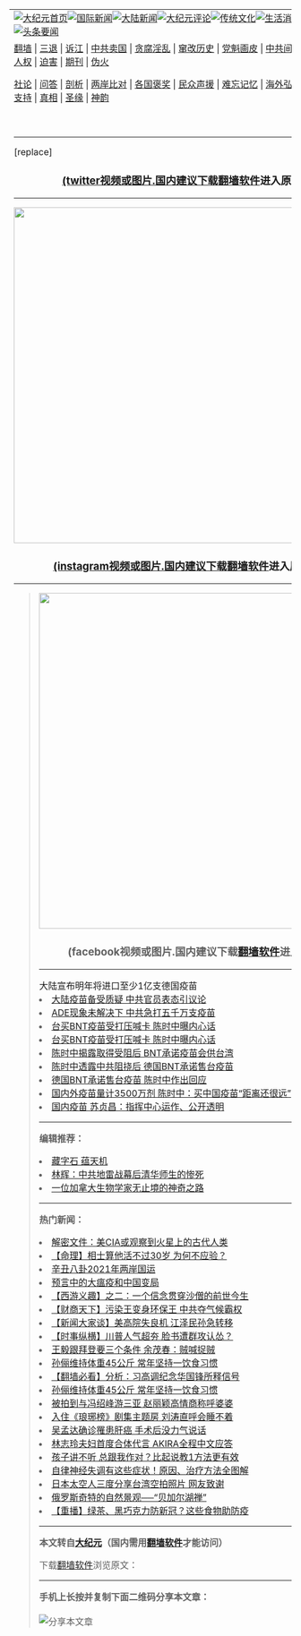 <a name="1" id="1" target="_blank"></a><span id="1"></span>
<table align=center border="0"><tr><td colspan="2" VALIGN=TOP><a href="https://github.com/afkdqf3350/djy/blob/master/gb/nf1351518.md#1"><img src="https://raw.githubusercontent.com/afkdqf3350/www/master/t/djy/1.jpg" title="大纪元首页" alt="大纪元首页"></a><a href="https://github.com/afkdqf3350/djy/blob/master/gb/n24hr.md#1"><img src="https://raw.githubusercontent.com/afkdqf3350/www/master/t/djy/3.jpg" title="国际新闻" alt="国际新闻"></a><a href="https://github.com/afkdqf3350/djy/blob/master/gb/nsc413.md#1"><img src="https://raw.githubusercontent.com/afkdqf3350/www/master/t/djy/4.jpg" title="大陆新闻" alt="大陆新闻"></a><a href="https://github.com/afkdqf3350/djy/blob/master/gb/news392.md#1"><img src="https://raw.githubusercontent.com/afkdqf3350/www/master/t/djy/5.jpg" title="大纪元评论" alt="大纪元评论"></a><a href="https://github.com/afkdqf3350/djy/blob/master/gb/news2007.md#1"><img src="https://raw.githubusercontent.com/afkdqf3350/www/master/t/djy/6.jpg" title="传统文化" alt="传统文化"></a><a href="https://github.com/afkdqf3350/djy/blob/master/gb/news2008.md#1"><img src="https://raw.githubusercontent.com/afkdqf3350/www/master/t/djy/7.jpg" title="生活消费" alt="生活消费"></a><a href="https://github.com/afkdqf3350/djy/blob/master/gb/ncyule.md#1"><img src="https://raw.githubusercontent.com/afkdqf3350/www/master/t/djy/8.jpg" title="娱乐休闲" alt="娱乐休闲"></a><a href="https://github.com/afkdqf3350/djy/blob/master/gb/nsc1002.md#1"><img src="https://raw.githubusercontent.com/afkdqf3350/www/master/t/djy/9.jpg" title="健康" alt="健康"></a><a href="https://github.com/afkdqf3350/djy/blob/master/gb/nf6092.md#1"><img src="https://raw.githubusercontent.com/afkdqf3350/www/master/t/djy/10a.jpg" title="独家" alt="独家"></a><a href="https://github.com/afkdqf3350/djy/blob/master/gb/nf4514.md#1"><img src="https://raw.githubusercontent.com/afkdqf3350/www/master/t/djy/12a.jpg" title="头条要闻" alt="头条要闻"></a></td></tr>
<tr><td colspan="2" VALIGN=TOP><a target="_blank" href="https://github.com/afkdqf3350/www/blob/master/README.md?zsrh#1">翻墙</a> | <a target="_blank" href="https://github.com/afkdqf3350/djy/blob/master/gb/nf5657.md#1">三退</a> | <a target="_blank" href="https://github.com/afkdqf3350/djy/blob/master/gb/nf6124.md#1">诉江</a> | <a target="_blank" href="https://github.com/afkdqf3350/djy/blob/master/gb/nf1176117.md#1">中共卖国</a> | <a target="_blank" href="https://github.com/afkdqf3350/djy/blob/master/gb/nf5773.md#1">贪腐淫乱</a> | <a target="_blank" href="https://github.com/afkdqf3350/djy/blob/master/gb/nf1176115.md#1">窜改历史</a> | <a target="_blank" href="https://github.com/afkdqf3350/djy/blob/master/gb/nf1176107.md#1">党魁画皮</a> | <a target="_blank" href="https://github.com/afkdqf3350/djy/blob/master/gb/nf1320400.md#1">中共间谍</a> | <a target="_blank" href="https://github.com/afkdqf3350/djy/blob/master/gb/nf1176114.md#1">破坏传统</a> | <a target="_blank" href="https://github.com/afkdqf3350/ntdtv/blob/master/gb/prog447_1.md#1">恶贯满盈</a> | <a target="_blank" href="https://github.com/afkdqf3350/djy/blob/master/gb/ncid278.md#1">人权</a> | <a target="_blank" href="https://github.com/afkdqf3350/djy/blob/master/gb/nf1176111.md#1">迫害</a> | <a target="_blank" href="https://gitlab.com/szzdlab/mh-qikan/blob/master/README.md#1">期刊</a> | <a target="_blank" href="https://github.com/afkdqf3350/djy/blob/master/gb/nf5562.md#1">伪火</a></p><p><a target="_blank" href="https://github.com/afkdqf3350/djy/blob/master/gb/9p.md#1">社论</a> | <a target="_blank" href="https://github.com/afkdqf3350/djy/blob/master/gb/nf4378.md#1">问答</a> | <a target="_blank" href="https://github.com/afkdqf3350/djy/blob/master/gb/nf5792.md#1">剖析</a> | <a target="_blank" href="https://github.com/afkdqf3350/djy/blob/master/gb/nf5735.md#1">两岸比对</a> | <a target="_blank" href="https://github.com/afkdqf3350/djy/blob/master/gb/nf6119.md#1">各国褒奖</a> | <a target="_blank" href="https://github.com/afkdqf3350/djy/blob/master/gb/nf6120.md#1">民众声援</a> | <a target="_blank" href="https://github.com/afkdqf3350/djy/blob/master/gb/nf1188594.md#1">难忘记忆</a> | <a target="_blank" href="https://github.com/afkdqf3350/djy/blob/master/gb/nf3180.md#1">海外弘传</a> | <a target="_blank" href="https://github.com/afkdqf3350/djy/blob/master/gb/nf5410.md#1">万人上访</a> | <a target="_blank" href="https://github.com/afkdqf3350/www/blob/master/README.md?zsrh#1">平台首页</a> | <a target="_blank" href="https://github.com/afkdqf3350/djy/blob/master/gb/nf4386.md#1">支持</a> | <a target="_blank" href="https://github.com/afkdqf3350/djy/blob/master/gb/nf4389.md#1">真相</a> | <a target="_blank" href="https://github.com/afkdqf3350/djy/blob/master/gb/nf5790.md#1">圣缘</a> | <a target="_blank" href="https://github.com/afkdqf3350/djy/blob/master/gb/nf4786.md#1">神韵</a></td></tr>
<tr><td VALIGN=TOP width="626"><h2 align=center></h2>

<h6></h6>
<hr>[replace]<a href=<ahref;"https://www.epochtimes.com/gb/2=><a href="https://github.com/afkdqf3350/djy/blob/master/gb/2;  = ;		= ;script=a;http://cn.epochtimes.com/gb/=https://github.com/afkdqf3350/djy/blob/master/gb/;http://www.epochtimes.com/gb/=https://github.com/afkdqf3350/djy/blob/master/gb/;https://www.epochtimes.com/gb/=https://github.com/afkdqf3350/djy/blob/master/gb/;.html=.md#1;.htm=.md#1;" height=" b;/i6/=https://www.epochtimes.com/i6/;<iframe=<a;/iframe>=/a>;pic.twitter.com/=</a><img width="600" src="https://raw.githubusercontent.com/afkdqf3350/www/master/t/ntdtv/twitter.jpg" ><h3 align=center>(twitter视频或图片.国内建议下载<a href="https://github.com/afkdqf3350/www/blob/master/README.md#8">翻墙软件</a>进入原文观看)</h3><hr><a href=";instagram-media"="></blockquote><img width="600" src="https://raw.githubusercontent.com/afkdqf3350/www/master/t/ntdtv/ins.jpg" ><h3 align=center>(instagram视频或图片.国内建议下载<a href="https://github.com/afkdqf3350/www/blob/master/README.md#8">翻墙软件</a>进入原文观看)</h3><hr><blockquote class="instagram-media";"https://www.facebook.com/plugins/post.php=></a><img width="600" src="https://raw.githubusercontent.com/afkdqf3350/www/master/t/ntdtv/facebook.jpg" ><h3 align=center>(facebook视频或图片.国内建议下载<a href="https://github.com/afkdqf3350/www/blob/master/README.md#8">翻墙软件</a>进入原文观看)</h3><hr><a src="https://www.facebook.com/plugins/post.php
<hr>


<strong>相关新闻：</strong>
<li><a href="https://github.com/afkdqf3350/djy/blob/master/gb/20/12/17/n12626403.md#1">大陆宣布明年将进口至少1亿支德国疫苗</a></li>
<li><a href="https://github.com/afkdqf3350/djy/blob/master/gb/20/12/18/n12629684.md#1">大陆疫苗备受质疑 中共官员表态引议论</a></li>
<li><a href="https://github.com/afkdqf3350/djy/blob/master/gb/20/12/23/n12639146.md#1">ADE现象未解决下 中共急打五千万支疫苗</a></li>
<li><a href="https://github.com/afkdqf3350/djy/blob/master/gb/21/2/17/n12756826.md#1">台买BNT疫苗受打压喊卡 陈时中曝内心话</a></li>
<li><a href="https://github.com/afkdqf3350/djy/blob/master/gb/21/2/17/n12757832.md#1">台买BNT疫苗受打压喊卡 陈时中曝内心话</a></li>
<li><a href="https://github.com/afkdqf3350/djy/blob/master/gb/21/2/18/n12759003.md#1">陈时中揭露取得受阻后 BNT承诺疫苗会供台湾</a></li>
<li><a href="https://github.com/afkdqf3350/djy/blob/master/gb/21/2/18/n12759026.md#1">陈时中透露中共阻挠后 德国BNT承诺售台疫苗</a></li>
<li><a href="https://github.com/afkdqf3350/djy/blob/master/gb/21/2/18/n12759554.md#1">德国BNT承诺售台疫苗 陈时中作出回应</a></li>
<li><a href="https://github.com/afkdqf3350/djy/blob/master/gb/21/2/18/n12759980.md#1">国内外疫苗量计3500万剂 陈时中：买中国疫苗“距离还很远”</a></li>
<li><a href="https://github.com/afkdqf3350/djy/blob/master/gb/21/2/19/n12761611.md#1">国内疫苗  苏贞昌：指挥中心运作、公开透明</a></li>
<hr>


<strong>编辑推荐：</strong>
<li><a href="https://github.com/afkdqf3350/djy/blob/master/gb/14/6/9/n4173977.md?dfh#1" target="_blank">藏字石 蕴天机</a></li><li><a href="https://github.com/tsiac2612/djy/blob/master/gb/18/9/13/n10712571.md#1" target="_blank">林辉：中共地雷战幕后清华师生的惨死</a></li><li><a href="https://github.com/tsiac2612/djy/blob/master/gb/18/3/29/n10261167.md#1" target="_blank">一位加拿大生物学家无止境的神奇之路</a></li>
<hr>

<strong>热门新闻：</strong>
<li><a href="https://github.com/afkdqf3350/djy/blob/master/gb/21/2/19/n12762219.md#1">解密文件：美CIA或观察到火星上的古代人类</a></li>
<li><a href="https://github.com/afkdqf3350/djy/blob/master/gb/20/12/30/n12653772.md#1">【命理】相士算他活不过30岁 为何不应验？</a></li>
<li><a href="https://github.com/afkdqf3350/djy/blob/master/gb/21/2/22/n12767168.md#1">辛丑八卦2021年两岸国运</a></li>
<li><a href="https://github.com/afkdqf3350/djy/blob/master/gb/21/2/21/n12765804.md#1">预言中的大瘟疫和中国变局</a></li>
<li><a href="https://github.com/afkdqf3350/djy/blob/master/gb/18/3/8/n10200680.md#1">【西游义趣】之二：一个信念贯穿沙僧的前世今生</a></li>
<li><a href="https://github.com/afkdqf3350/djy/blob/master/gb/21/2/23/n12770234.md#1">【财商天下】污染王变身环保王 中共夺气候霸权</a></li>
<li><a href="https://github.com/afkdqf3350/djy/blob/master/gb/21/2/23/n12770173.md#1">【新闻大家谈】美高院失良机 江泽民孙急转移</a></li>
<li><a href="https://github.com/afkdqf3350/djy/blob/master/gb/21/2/23/n12770827.md#1">【时事纵横】川普人气超夯 脸书遭群攻认怂？</a></li>
<li><a href="https://github.com/afkdqf3350/djy/blob/master/gb/21/2/22/n12768125.md#1">王毅跟拜登要三个条件 余茂春：贼喊捉贼</a></li>
<li><a href="https://github.com/afkdqf3350/djy/blob/master/gb/21/2/22/n12766316.md#1">孙俪维持体重45公斤 常年坚持一饮食习惯</a></li>
<li><a href="https://github.com/afkdqf3350/djy/blob/master/gb/21/2/22/n12766607.md#1">【翻墙必看】分析：习高调纪念华国锋所释信号</a></li>
<li><a href="https://github.com/afkdqf3350/djy/blob/master/gb/21/2/22/n12766316.md#1">孙俪维持体重45公斤 常年坚持一饮食习惯</a></li>
<li><a href="https://github.com/afkdqf3350/djy/blob/master/gb/21/2/23/n12768556.md#1">被拍到与冯绍峰游三亚 赵丽颖高情商称呼婆婆</a></li>
<li><a href="https://github.com/afkdqf3350/djy/blob/master/gb/21/2/21/n12765995.md#1">入住《琅琊榜》剧集主题房 刘涛直呼会睡不着</a></li>
<li><a href="https://github.com/afkdqf3350/djy/blob/master/gb/21/2/22/n12768344.md#1">吴孟达确诊罹患肝癌 手术后没力气说话</a></li>
<li><a href="https://github.com/afkdqf3350/djy/blob/master/gb/21/2/23/n12769489.md#1">林志玲夫妇首度合体代言 AKIRA全程中文应答</a></li>
<li><a href="https://github.com/afkdqf3350/djy/blob/master/gb/21/2/16/n12756157.md#1">孩子讲不听 总跟我作对？比起说教1方法更有效</a></li>
<li><a href="https://github.com/afkdqf3350/djy/blob/master/gb/21/2/22/n12766273.md#1">自律神经失调有这些症状！原因、治疗方法全图解</a></li>
<li><a href="https://github.com/afkdqf3350/djy/blob/master/gb/21/2/21/n12765194.md#1">日本太空人三度分享台湾空拍照片 网友致谢</a></li>
<li><a href="https://github.com/afkdqf3350/djy/blob/master/gb/21/2/23/n12769229.md#1">俄罗斯奇特的自然景观──“贝加尔湖禅”</a></li>
<li><a href="https://github.com/afkdqf3350/djy/blob/master/gb/21/2/23/n12769090.md#1">【重播】绿茶、黑巧克力防新冠？这些食物助防疫</a></li>
<hr>

<strong>本文转自<a href="https://www.epochtimes.com">大纪元</a>（国内需用<a href="https://github.com/afkdqf3350/www/blob/master/README.md#8">翻墙软件</a>才能访问）</strong><p>下载<a href="https://github.com/afkdqf3350/www/blob/master/README.md#8">翻墙软件</a>浏览原文：<a href="https://www.epochtimes.com/gb/21/2/24/n12772487.htm"></a></p><hr>

<strong>手机上长按并复制下面二维码分享本文章：</strong><br><br><img src="https://chart.apis.google.com/chart?cht=qr&chs=240x240&choe=UTF-8&chld=M|2&chl=https://github.com/afkdqf3350/djy/blob/master/gb/21/2/24/n12772487.md%231" title="分享本文章"></td><td VALIGN=TOP><a href="https://github.com/afkdqf3350/djy/blob/master/gb/16/1/21/n4622075.md?dfh#1" target="_blank"><img src="https://raw.githubusercontent.com/afkdqf3350/djy/master/gb/300/wei-f1.jpg" title="中共的伪火骗局"  alt="中共的伪火骗局"></a><br><a href="https://github.com/afkdqf3350/www/blob/master/README.md?dfh#9" target="_blank"><img src="https://raw.githubusercontent.com/afkdqf3350/djy/master/gb/300/yong-h.jpg" title="永恒的见证"  alt="永恒的见证"></a><br><a href="https://github.com/afkdqf3350/djy/blob/master/gb/13/9/29/n3974789.md?dfh#1" target="_blank"><img src="https://raw.githubusercontent.com/afkdqf3350/djy/master/gb/300/shang-lnz.jpg" title="善良女子被中共投男牢"  alt="善良女子被中共投男牢"></a><br><a href="https://github.com/afkdqf3350/djy/blob/master/gb/16/3/16/n4663449.md?dfh#1" target="_blank"><img src="https://raw.githubusercontent.com/afkdqf3350/djy/master/gb/300/huo-z3.jpg" title="警卫目击活摘器官"  alt="警卫目击活摘器官"></a><br><a href="https://github.com/afkdqf3350/djy/blob/master/gb/16/8/7/n8177641.md?dfh#1" target="_blank"><img src="https://raw.githubusercontent.com/afkdqf3350/djy/master/gb/300/huo-z4.jpg" title="证人描述活摘恐怖"  alt="证人描述活摘恐怖"></a><br><a href="https://github.com/afkdqf3350/djy/blob/master/gb/10/4/19/n2881569.md?dfh#1" target="_blank"><img src="https://raw.githubusercontent.com/afkdqf3350/djy/master/gb/300/huo-z1.jpg" title="揭开活摘器官黑幕"  alt="揭开活摘器官黑幕"></a><br><a href="https://github.com/afkdqf3350/djy/blob/master/gb/10/11/7/n3077476.md?dfh#1" target="_blank"><img src="https://raw.githubusercontent.com/afkdqf3350/djy/master/gb/300/ma-ks.jpg" title="马克思的成魔之路"  alt="马克思的成魔之路"></a><br><a href="https://github.com/afkdqf3350/djy/blob/master/gb/14/6/9/n4173977.md?dfh#1" target="_blank"><img src="https://raw.githubusercontent.com/afkdqf3350/djy/master/gb/300/chang-zs.jpg" title="藏字石 蕴天机"  alt="藏字石 蕴天机"></a><br><a href="https://github.com/afkdqf3350/djy/blob/master/gb/18/5/10/n10381511.md?dfh#1" target="_blank"><img src="https://raw.githubusercontent.com/afkdqf3350/djy/master/gb/300/st1.jpg" title="关注3亿人三退"  alt="关注3亿人三退"></a><br><a href="https://github.com/afkdqf3350/djy/blob/master/gb/18/3/21/n10237682.md?dfh#1" target="_blank"><img src="https://raw.githubusercontent.com/afkdqf3350/djy/master/gb/300/jie-t.jpg" title="解体中共复兴中华"  alt="解体中共复兴中华"></a><br><a href="https://github.com/afkdqf3350/djy/blob/master/gb/9/2/9/n2422991.md?dfh#1" target="_blank"><img src="https://raw.githubusercontent.com/afkdqf3350/djy/master/gb/300/gao-zs.jpg" title="中共迫害良心律师"  alt="中共迫害良心律师"></a><br><a href="https://github.com/afkdqf3350/djy/blob/master/gb/18/12/9/n10900044.md?dfh#1" target="_blank"><img src="https://raw.githubusercontent.com/afkdqf3350/djy/master/gb/300/sj1.jpg" title="303万人举报江泽民"  alt="303万人举报江泽民"></a><br><a href="https://github.com/afkdqf3350/djy/blob/master/gb/18/8/28/n10672014.md?dfh#1" target="_blank"><img src="https://raw.githubusercontent.com/afkdqf3350/djy/master/gb/300/sj2.jpg" title="这些官员为何起诉江泽民"  alt="这些官员为何起诉江泽民"></a><br><a href="https://github.com/afkdqf3350/djy/blob/master/gb/8/12/18/n2367165.md?dfh#1" target="_blank"><img src="https://raw.githubusercontent.com/afkdqf3350/djy/master/gb/300/liangan.jpg" title="海峡两岸的强烈对比"  alt="海峡两岸的强烈对比"></a><br><a href="https://github.com/afkdqf3350/djy/blob/master/gb/15/12/10/n4593139.md?dfh#1" target="_blank"><img src="https://raw.githubusercontent.com/afkdqf3350/djy/master/gb/300/jia-ndzl.jpg" title="加拿大总理的贺信"  alt="加拿大总理的贺信"></a><br><a href="https://github.com/afkdqf3350/djy/blob/master/gb/11/6/17/n3289382.md?dfh#1" target="_blank"><img src="https://raw.githubusercontent.com/afkdqf3350/djy/master/gb/300/xiao-wd.jpg" title="探寻真相兼听则明"  alt="探寻真相兼听则明"></a><br><a href="https://github.com/afkdqf3350/djy/blob/master/gb/18/10/27/n10812623.md?dfh#1" target="_blank"><img src="https://raw.githubusercontent.com/afkdqf3350/djy/master/gb/300/yindu.jpg" title="印度媒体报道东方"  alt="印度媒体报道东方"></a><br><a href="https://github.com/afkdqf3350/djy/blob/master/gb/18/6/9/n10469652.md?dfh#1" target="_blank"><img src="https://raw.githubusercontent.com/afkdqf3350/djy/master/gb/300/xie-j.jpg" title="不一样的海外校园"  alt="不一样的海外校园"></a><br><a href="https://github.com/afkdqf3350/djy/blob/master/gb/7/4/5/n1669415.md?dfh#1" target="_blank"><img src="https://raw.githubusercontent.com/afkdqf3350/djy/master/gb/300/li-up.jpg" title="从大师到徒弟的传奇"  alt="从大师到徒弟的传奇"></a><br><a href="https://github.com/afkdqf3350/djy/blob/master/gb/17/5/26/n9191512.md?dfh#1" target="_blank"><img src="https://raw.githubusercontent.com/afkdqf3350/djy/master/gb/300/zfl2.jpg" title="亿万人与东方一本奇书"  alt="亿万人与东方一本奇书"></a><br><a href="https://github.com/afkdqf3350/djy/blob/master/gb/13/11/27/n4020290.md?dfh#1" target="_blank"><img src="https://raw.githubusercontent.com/afkdqf3350/djy/master/gb/300/zhen-h.jpg" title="大陆见不到的震撼场面"  alt="大陆见不到的震撼场面"></a><br><a href="https://github.com/afkdqf3350/djy/blob/master/gb/15/7/17/n4482910.md?dfh#1" target="_blank"><img src="https://raw.githubusercontent.com/afkdqf3350/djy/master/gb/300/dalu-sk.jpg" title="人心向善 大陆当初盛况"  alt="人心向善 大陆当初盛况"></a><br><a href="https://github.com/afkdqf3350/djy/blob/master/gb/19/1/5/n10955468.md?dfh#1" target="_blank"><img src="https://raw.githubusercontent.com/afkdqf3350/djy/master/gb/300/zfl1.jpg" title="追寻真理 这书讲什么"  alt="追寻真理 这书讲什么"></a><br><a href="https://github.com/afkdqf3350/www/blob/master/README.md?dfh#1" target="_blank"><img src="https://raw.githubusercontent.com/afkdqf3350/djy/master/gb/300/fq1.jpg" title="下载免费翻墙软件"  alt="下载免费翻墙软件"></a><br></td></tr></table>
